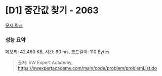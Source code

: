 # [D1] 중간값 찾기 - 2063 

[문제 링크](https://swexpertacademy.com/main/code/problem/problemDetail.do?contestProbId=AV5QPsXKA2UDFAUq) 

### 성능 요약

메모리: 42,460 KB, 시간: 90 ms, 코드길이: 110 Bytes



> 출처: SW Expert Academy, https://swexpertacademy.com/main/code/problem/problemList.do